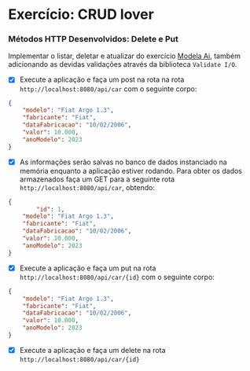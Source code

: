 # Exercício: CRUD lover

### Métodos HTTP Desenvolvidos: Delete e Put

Implementar o listar, deletar e atualizar do exercício [Modela Ai](https://github.com/thalesgomest/aceleracao-java-modela-ai), também adicionando as devidas validações através da biblioteca `Validate I/O`.

-   [x] Execute a aplicação e faça um post na rota na rota `http://localhost:8080/api/car` com o seguinte corpo:

```JSON
{
	"modelo": "Fiat Argo 1.3",
	"fabricante": "Fiat",
	"dataFabricacao": "10/02/2006",
	"valor": 10.000,
	"anoModelo": 2023
}
```

-   [x] As informações serão salvas no banco de dados instanciado na memória enquanto a aplicação estiver rodando. Para obter os dados armazenados faça um GET para a seguinte rota `http://localhost:8080/api/car`, obtendo:

```JSON
{
    	"id": 1,
	"modelo": "Fiat Argo 1.3",
	"fabricante": "Fiat",
	"dataFabricacao": "10/02/2006",
	"valor": 10.000,
	"anoModelo": 2023
}
```

-   [x] Execute a aplicação e faça um put na rota `http://localhost:8080/api/car/{id}` com o seguinte corpo:

```JSON
{
	"modelo": "Fiat Argo 1.3",
	"fabricante": "Fiat",
	"dataFabricacao": "10/02/2006",
	"valor": 10.000,
	"anoModelo": 2023
}
```

-   [x] Execute a aplicação e faça um delete na rota `http://localhost:8080/api/car/{id}`
